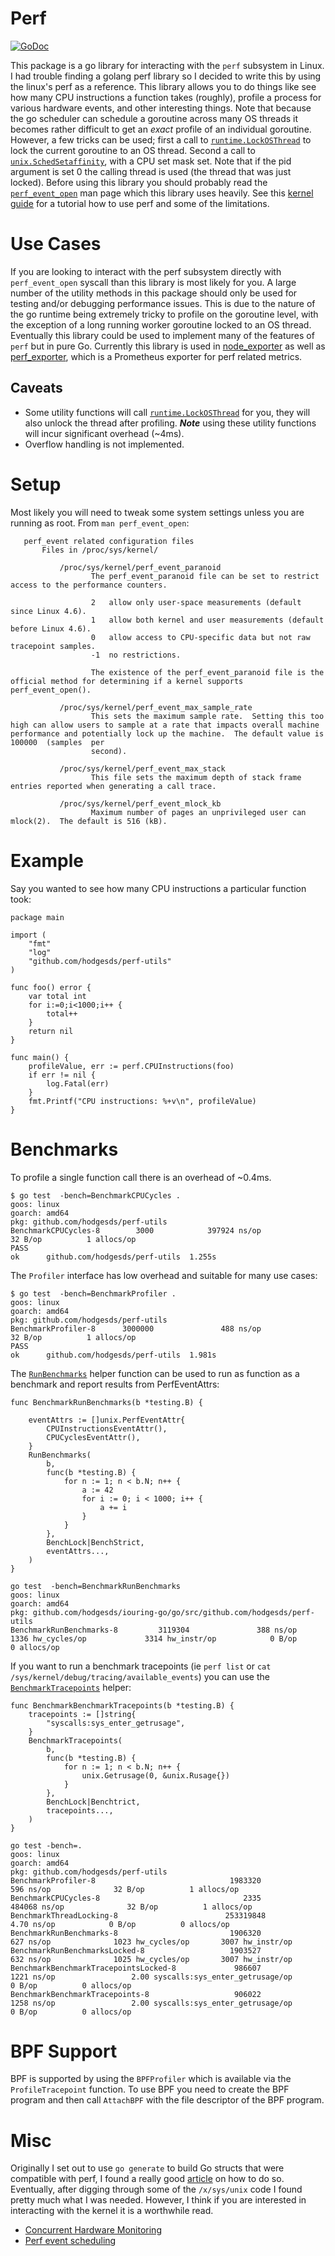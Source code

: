 # Perf
[![GoDoc](https://godoc.org/github.com/hodgesds/perf-utils?status.svg)](https://godoc.org/github.com/hodgesds/perf-utils)

This package is a go library for interacting with the `perf` subsystem in
Linux. I had trouble finding a golang perf library so I decided to write this
by using the linux's perf as a reference. This library allows you to do things
like see how many CPU instructions a function takes (roughly), profile a
process for various hardware events, and other interesting things. Note that
because the go scheduler can schedule a goroutine across many OS threads it
becomes rather difficult to get an _exact_ profile of an individual goroutine.
However, a few tricks can be used; first a call to
[`runtime.LockOSThread`](https://golang.org/pkg/runtime/#LockOSThread) to lock
the current goroutine to an OS thread. Second a call to
[`unix.SchedSetaffinity`](https://godoc.org/golang.org/x/sys/unix#SchedSetaffinity),
with a CPU set mask set. Note that if the pid argument is set 0 the calling
thread is used (the thread that was just locked). Before using this library you
should probably read the
[`perf_event_open`](http://www.man7.org/linux/man-pages/man2/perf_event_open.2.html)
man page which this library uses heavily. See this [kernel
guide](https://perf.wiki.kernel.org/index.php/Tutorial) for a tutorial how to
use perf and some of the limitations.

# Use Cases
If you are looking to interact with the perf subsystem directly with
`perf_event_open` syscall than this library is most likely for you. A large
number of the utility methods in this package should only be used for testing
and/or debugging performance issues. This is due to the nature of the go
runtime being extremely tricky to profile on the goroutine level, with the
exception of a long running worker goroutine locked to an OS thread. Eventually
this library could be used to implement many of the features of `perf` but in
pure Go. Currently this library is used in
[node_exporter](https://github.com/prometheus/node_exporter) as well as
[perf_exporter](https://github.com/hodgesds/perf_exporter), which is a
Prometheus exporter for perf related metrics.

## Caveats
* Some utility functions will call
  [`runtime.LockOSThread`](https://golang.org/pkg/runtime/#LockOSThread) for
  you, they will also unlock the thread after profiling. ***Note*** using these
  utility functions will incur significant overhead (~4ms).
* Overflow handling is not implemented.

# Setup
Most likely you will need to tweak some system settings unless you are running
as root. From `man perf_event_open`:

```
   perf_event related configuration files
       Files in /proc/sys/kernel/

           /proc/sys/kernel/perf_event_paranoid
                  The perf_event_paranoid file can be set to restrict access to the performance counters.

                  2   allow only user-space measurements (default since Linux 4.6).
                  1   allow both kernel and user measurements (default before Linux 4.6).
                  0   allow access to CPU-specific data but not raw tracepoint samples.
                  -1  no restrictions.

                  The existence of the perf_event_paranoid file is the official method for determining if a kernel supports perf_event_open().

           /proc/sys/kernel/perf_event_max_sample_rate
                  This sets the maximum sample rate.  Setting this too high can allow users to sample at a rate that impacts overall machine performance and potentially lock up the machine.  The default value is 100000  (samples  per
                  second).

           /proc/sys/kernel/perf_event_max_stack
                  This file sets the maximum depth of stack frame entries reported when generating a call trace.

           /proc/sys/kernel/perf_event_mlock_kb
                  Maximum number of pages an unprivileged user can mlock(2).  The default is 516 (kB).

```

# Example
Say you wanted to see how many CPU instructions a particular function took:

```
package main

import (
	"fmt"
	"log"
	"github.com/hodgesds/perf-utils"
)

func foo() error {
	var total int
	for i:=0;i<1000;i++ {
		total++
	}
	return nil
}

func main() {
	profileValue, err := perf.CPUInstructions(foo)
	if err != nil {
		log.Fatal(err)
	}
	fmt.Printf("CPU instructions: %+v\n", profileValue)
}
```

# Benchmarks
To profile a single function call there is an overhead of ~0.4ms.

```
$ go test  -bench=BenchmarkCPUCycles .
goos: linux
goarch: amd64
pkg: github.com/hodgesds/perf-utils
BenchmarkCPUCycles-8        3000            397924 ns/op              32 B/op          1 allocs/op
PASS
ok      github.com/hodgesds/perf-utils  1.255s
```

The `Profiler` interface has low overhead and suitable for many use cases:

```
$ go test  -bench=BenchmarkProfiler .
goos: linux
goarch: amd64
pkg: github.com/hodgesds/perf-utils
BenchmarkProfiler-8      3000000               488 ns/op              32 B/op          1 allocs/op
PASS
ok      github.com/hodgesds/perf-utils  1.981s
```

The
[`RunBenchmarks`](https://godoc.org/github.com/hodgesds/perf-utils#RunBenchmarks)
helper function can be used to run as function as a benchmark and report
results from PerfEventAttrs:

```
func BenchmarkRunBenchmarks(b *testing.B) {

	eventAttrs := []unix.PerfEventAttr{
		CPUInstructionsEventAttr(),
		CPUCyclesEventAttr(),
	}
	RunBenchmarks(
		b,
		func(b *testing.B) {
			for n := 1; n < b.N; n++ {
				a := 42
				for i := 0; i < 1000; i++ {
					a += i
				}
			}
		},
		BenchLock|BenchStrict,
		eventAttrs...,
	)
}

go test  -bench=BenchmarkRunBenchmarks
goos: linux
goarch: amd64
pkg: github.com/hodgesds/iouring-go/go/src/github.com/hodgesds/perf-utils
BenchmarkRunBenchmarks-8         3119304               388 ns/op              1336 hw_cycles/op             3314 hw_instr/op            0 B/op          0 allocs/op
```

If you want to run a benchmark tracepoints (ie `perf list` or `cat
/sys/kernel/debug/tracing/available_events`) you can use the
[`BenchmarkTracepoints`](https://godoc.org/github.com/hodgesds/perf-utils#BenchmarkTracepoints)
helper:
```
func BenchmarkBenchmarkTracepoints(b *testing.B) {
	tracepoints := []string{
		"syscalls:sys_enter_getrusage",
	}
	BenchmarkTracepoints(
		b,
		func(b *testing.B) {
			for n := 1; n < b.N; n++ {
				unix.Getrusage(0, &unix.Rusage{})
			}
		},
		BenchLock|Benchtrict,
		tracepoints...,
	)
}

go test -bench=.
goos: linux
goarch: amd64
pkg: github.com/hodgesds/perf-utils
BenchmarkProfiler-8                              1983320               596 ns/op              32 B/op          1 allocs/op
BenchmarkCPUCycles-8                                2335            484068 ns/op              32 B/op          1 allocs/op
BenchmarkThreadLocking-8                        253319848                4.70 ns/op            0 B/op          0 allocs/op
BenchmarkRunBenchmarks-8                         1906320               627 ns/op              1023 hw_cycles/op       3007 hw_instr/op
BenchmarkRunBenchmarksLocked-8                   1903527               632 ns/op              1025 hw_cycles/op       3007 hw_instr/op
BenchmarkBenchmarkTracepointsLocked-8             986607              1221 ns/op                 2.00 syscalls:sys_enter_getrusage/op          0 B/op          0 allocs/op
BenchmarkBenchmarkTracepoints-8                   906022              1258 ns/op                 2.00 syscalls:sys_enter_getrusage/op          0 B/op          0 allocs/op

```

# BPF Support
BPF is supported by using the `BPFProfiler` which is available via the
`ProfileTracepoint` function. To use BPF you need to create the BPF program and
then call `AttachBPF` with the file descriptor of the BPF program.

# Misc
Originally I set out to use `go generate` to build Go structs that were
compatible with perf, I found a really good
[article](https://utcc.utoronto.ca/~cks/space/blog/programming/GoCGoCompatibleStructs)
on how to do so. Eventually, after digging through some of the `/x/sys/unix`
code I found pretty much what I was needed. However, I think if you are
interested in interacting with the kernel it is a worthwhile read.

- [Concurrent Hardware Monitoring](https://stackoverflow.com/questions/61879227/perf-type-hardware-and-perf-type-hw-cache-concurrent-monitoring)
- [Perf event scheduling](https://hadibrais.wordpress.com/2019/09/06/the-linux-perf-event-scheduling-algorithm/)
